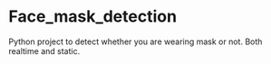 # Face_mask_detection
Python project to detect whether you are wearing mask or not. Both realtime and static.
